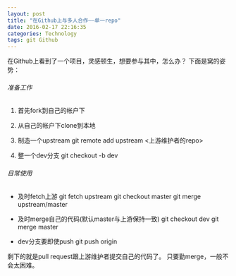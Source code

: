 ```yaml
---
layout: post
title: "在Github上与多人合作——单一repo"
date: 2016-02-17 22:16:35
categories: Technology
tags: git Github
---
```


在Github上看到了一个项目，灵感顿生，想要参与其中，怎么办？
下面是窝的姿势：

###### 准备工作

1. 首先fork到自己的帐户下

2. 从自己的帐户下clone到本地

3. 制造一个upstream
    git remote add upstream <上游维护者的repo>

4. 整一个dev分支
    git checkout -b dev

###### 日常使用

- 及时fetch上游
    git fetch upstream
    git checkout master
    git merge upstream/master
    
- 及时merge自己的代码(默认master与上游保持一致)
    git checkout dev
    git merge master
    
- dev分支要即使push
    git push origin

剩下的就是pull request跟上游维护者提交自己的代码了。
只要勤merge，一般不会太困难。

